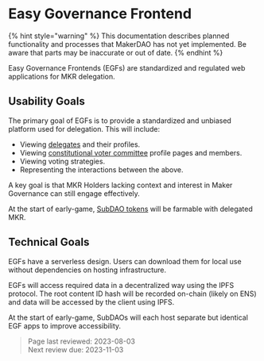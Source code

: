 # Easy Governance Frontend

{% hint style="warning" %}
This documentation describes planned functionality and processes that MakerDAO has not yet implemented. Be aware that parts may be inaccurate or out of date.
{% endhint %}

Easy Governance Frontends (EGFs) are standardized and regulated web applications for MKR delegation.

## Usability Goals

The primary goal of EGFs is to provide a standardized and unbiased platform used for delegation. This will include:
* Viewing [delegates](delegates.md) and their profiles.
* Viewing [constitutional voter committee](avc.md) profile pages and members.
* Viewing voting strategies.
* Representing the interactions between the above.

A key goal is that MKR Holders lacking context and interest in Maker Governance can still engage effectively.

At the start of early-game, [SubDAO tokens](../tokenomics/subdao-tokenomics.md) will be farmable with delegated MKR.

## Technical Goals

EGFs have a serverless design. Users can download them for local use without dependencies on hosting infrastructure.

EGFs will access required data in a decentralized way using the IPFS protocol. The root content ID hash will be recorded on-chain (likely on ENS) and data will be accessed by the client using IPFS.

At the start of early-game, SubDAOs will each host separate but identical EGF apps to improve accessibility.

>Page last reviewed: 2023-08-03      
>Next review due: 2023-11-03    
